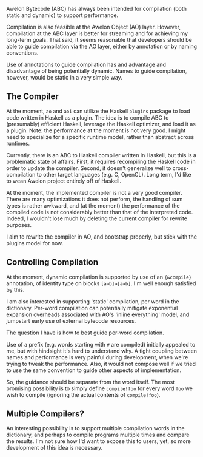 
Awelon Bytecode (ABC) has always been intended for compilation (both static and dynamic) to support performance. 

Compilation is also feasible at the Awelon Object (AO) layer. However, compilation at the ABC layer is better for streaming and for achieving my long-term goals. That said, it seems reasonable that developers should be able to guide compilation via the AO layer, either by annotation or by naming conventions.

Use of annotations to guide compilation has and advantage and disadvantage of being potentially dynamic. Names to guide compilation, however, would be static in a very simple way. 

## The Compiler

At the moment, `ao` and `aoi` can utilize the Haskell `plugins` package to load code written in Haskell as a plugin. The idea is to compile ABC to (presumably) efficient Haskell, leverage the Haskell optimizer, and load it as a plugin. Note: the performance at the moment is not very good. I might need to specialize for a specific runtime model, rather than abstract across runtimes. 

Currently, there is an ABC to Haskell compiler written in Haskell, but this is a problematic state of affairs. First, it requires recompiling the Haskell code in order to update the compiler. Second, it doesn't generalize well to cross-compilation to other target languages (e.g. C, OpenCL). Long term, I'd like to wean Awelon project entirely off of Haskell.

At the moment, the implemented compiler is not a very good compiler. There are many optimizations it does not perform, the handling of sum types is rather awkward, and (at the moment) the performance of the compiled code is not considerably better than that of the interpreted code. Indeed, I wouldn't lose much by deleting the current compiler for rewrite purposes.

I aim to rewrite the compiler in AO, and bootstrap properly, but stick with the plugins model for now.

## Controlling Compilation

At the moment, dynamic compilation is supported by use of an `{&compile}` annotation, of identity type on blocks `[a→b]→[a→b]`. I'm well enough satisfied by this.

I am also interested in supporting 'static' compilation, per word in the dictionary. Per-word compilation can potentially mitigate exponential expansion overheads associated with AO's 'inline everything' model, and jumpstart early use of external bytecode resources.

The question I have is how to best guide per-word compilation.

Use of a prefix (e.g. words starting with `#` are compiled) initially appealed to me, but with hindsight it's hard to understand why. A tight coupling between names and performance is very painful during development, when we're trying to tweak the performance. Also, it would not compose well if we tried to use the same convention to guide other aspects of implementation.

So, the guidance should be separate from the word itself. The most promising possibility is to simply define `compile!foo` for every word `foo` we wish to compile (ignoring the actual contents of `compile!foo`). 


## Multiple Compilers?

An interesting possibility is to support multiple compilation words in the dictionary, and perhaps to compile programs multiple times and compare the results. I'm not sure how I'd want to expose this to users, yet, so more development of this idea is necessary.

